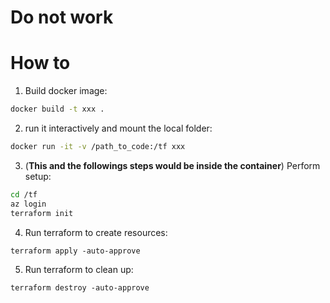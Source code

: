 # Do not work
# How to

1. Build docker image:

```bash
docker build -t xxx .
```

2. run it interactively and mount the local folder:

```bash
docker run -it -v /path_to_code:/tf xxx
```

3. (**This and the followings steps would be inside the container**) Perform setup:

```bash
cd /tf
az login
terraform init
```

4. Run terraform to create resources:

```
terraform apply -auto-approve
```

5. Run terraform to clean up:

```
terraform destroy -auto-approve
```
